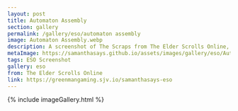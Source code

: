 ```yaml
---
layout: post
title: Automaton Assembly
section: gallery
permalink: /gallery/eso/automaton assembly
image: Automaton Assembly.webp
description: A screenshot of The Scraps from The Elder Scrolls Online, taken by Samantha Says.
metaImage: https://samanthasays.github.io/assets/images/gallery/eso/Automaton Assembly.webp
tags: ESO Screenshot
gallery: eso
from: The Elder Scrolls Online
link: https://greenmangaming.sjv.io/samanthasays-eso
---
```

{% include imageGallery.html %}